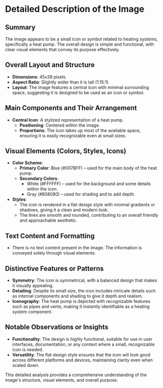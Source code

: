 # Detailed Description of the Image

## Summary
The image appears to be a small icon or symbol related to heating systems, specifically a heat pump. The overall design is simple and functional, with clear visual elements that convey its purpose effectively.

## Overall Layout and Structure
- **Dimensions**: 45x39 pixels.
- **Aspect Ratio**: Slightly wider than it is tall (1.15:1).
- **Layout**: The image features a central icon with minimal surrounding space, suggesting it is designed to be used as an icon or symbol.

## Main Components and Their Arrangement
- **Central Icon**: A stylized representation of a heat pump.
  - **Positioning**: Centered within the image.
  - **Proportions**: The icon takes up most of the available space, ensuring it is easily recognizable even at small sizes.

## Visual Elements (Colors, Styles, Icons)
- **Color Scheme**:
  - **Primary Color**: Blue (#007BFF) – used for the main body of the heat pump.
  - **Secondary Colors**:
    - White (#FFFFFF) – used for the background and some details within the icon.
    - Gray (#808080) – used for shading and to add depth.
- **Styles**:
  - The icon is rendered in a flat design style with minimal gradients or shadows, giving it a clean and modern look.
  - The lines are smooth and rounded, contributing to an overall friendly and approachable aesthetic.

## Text Content and Formatting
- There is no text content present in the image. The information is conveyed solely through visual elements.

## Distinctive Features or Patterns
- **Symmetry**: The icon is symmetrical, with a balanced design that makes it visually appealing.
- **Detailing**: Despite its small size, the icon includes intricate details such as internal components and shading to give it depth and realism.
- **Iconography**: The heat pump is depicted with recognizable features such as pipes and vents, making it instantly identifiable as a heating system component.

## Notable Observations or Insights
- **Functionality**: The design is highly functional, suitable for use in user interfaces, documentation, or any context where a small, recognizable icon is needed.
- **Versatility**: The flat design style ensures that the icon will look good across different platforms and devices, maintaining clarity even when scaled down.

This detailed analysis provides a comprehensive understanding of the image's structure, visual elements, and overall purpose.